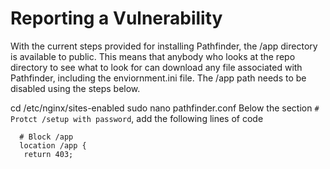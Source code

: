 # Reporting a Vulnerability

With the current steps provided for installing Pathfinder, the /app directory is available to public.
This means that anybody who looks at the repo directory to see what to look for can download any file associated with Pathfinder, including the enviornment.ini file.
The /app path needs to be disabled using the steps below.

cd /etc/nginx/sites-enabled
sudo nano pathfinder.conf
Below the section `# Protct /setup with password`, add the following lines of code
```
  # Block /app
  location /app {
   return 403;
```
